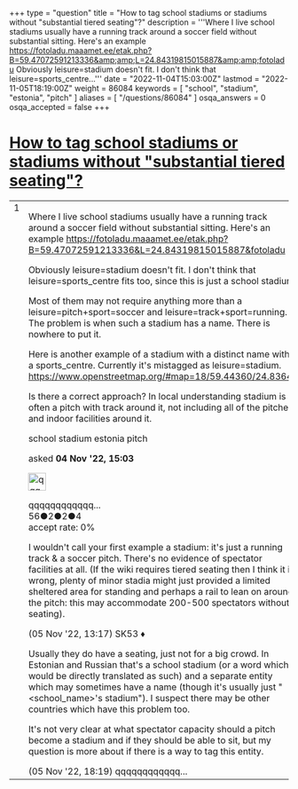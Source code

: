 +++
type = "question"
title = "How to tag school stadiums or stadiums without &quot;substantial tiered seating&quot;?"
description = '''Where I live school stadiums usually have a running track around a soccer field without substantial sitting. Here&#x27;s an example https://fotoladu.maaamet.ee/etak.php?B=59.47072591213336&amp;amp;L=24.84319815015887&amp;amp;fotoladu Obviously leisure=stadium doesn&#x27;t fit. I don&#x27;t think that leisure=sports_centre...'''
date = "2022-11-04T15:03:00Z"
lastmod = "2022-11-05T18:19:00Z"
weight = 86084
keywords = [ "school", "stadium", "estonia", "pitch" ]
aliases = [ "/questions/86084" ]
osqa_answers = 0
osqa_accepted = false
+++

<div class="headNormal">

# [How to tag school stadiums or stadiums without "substantial tiered seating"?](/questions/86084/how-to-tag-school-stadiums-or-stadiums-without-substantial-tiered-seating)

</div>

<div id="main-body">

<div id="askform">

<table id="question-table" style="width:100%;">
<colgroup>
<col style="width: 50%" />
<col style="width: 50%" />
</colgroup>
<tbody>
<tr>
<td style="width: 30px; vertical-align: top"><div class="vote-buttons">
<span id="post-86084-upvote" class="ajax-command post-vote up" rel="nofollow" title="I like this post (click again to cancel)"> </span>
<div id="post-86084-score" class="post-score" title="current number of votes">
1
</div>
<span id="post-86084-downvote" class="ajax-command post-vote down" rel="nofollow" title="I dont like this post (click again to cancel)"> </span> <span id="favorite-mark" class="ajax-command favorite-mark" rel="nofollow" title="mark/unmark this question as favorite (click again to cancel)"> </span>
<div id="favorite-count" class="favorite-count">
&#10;</div>
</div></td>
<td><div id="item-right">
<div class="question-body">
<p>Where I live school stadiums usually have a running track around a soccer field without substantial sitting. Here's an example <a href="https://fotoladu.maaamet.ee/etak.php?B=59.47072591213336&amp;L=24.84319815015887&amp;fotoladu">https://fotoladu.maaamet.ee/etak.php?B=59.47072591213336&amp;L=24.84319815015887&amp;fotoladu</a></p>
<p>Obviously leisure=stadium doesn't fit. I don't think that leisure=sports_centre fits too, since this is just a school stadium.</p>
<p>Most of them may not require anything more than a leisure=pitch+sport=soccer and leisure=track+sport=running. The problem is when such a stadium has a name. There is nowhere to put it.</p>
<p>Here is another example of a stadium with a distinct name within a sports_centre. Currently it's mistagged as leisure=stadium. <a href="https://www.openstreetmap.org/#map=18/59.44360/24.83643">https://www.openstreetmap.org/#map=18/59.44360/24.83643</a></p>
<p>Is there a correct approach? In local understanding stadium is often a pitch with track around it, not including all of the pitches and indoor facilities around it.</p>
</div>
<div id="question-tags" class="tags-container tags">
<span class="post-tag tag-link-school" rel="tag" title="see questions tagged &#39;school&#39;">school</span> <span class="post-tag tag-link-stadium" rel="tag" title="see questions tagged &#39;stadium&#39;">stadium</span> <span class="post-tag tag-link-estonia" rel="tag" title="see questions tagged &#39;estonia&#39;">estonia</span> <span class="post-tag tag-link-pitch" rel="tag" title="see questions tagged &#39;pitch&#39;">pitch</span>
</div>
<div id="question-controls" class="post-controls">
&#10;</div>
<div class="post-update-info-container">
<div class="post-update-info post-update-info-user">
<p>asked <strong>04 Nov '22, 15:03</strong></p>
<img src="https://secure.gravatar.com/avatar/b5b23f132c989f20ec4286a6aedc5d55?s=32&amp;d=identicon&amp;r=g" class="gravatar" width="32" height="32" alt="qqqqqqqqqqqqqqqqqqqq&#39;s gravatar image" />
<p><span>qqqqqqqqqqqq...</span><br />
<span class="score" title="56 reputation points">56</span><span title="2 badges"><span class="badge1">●</span><span class="badgecount">2</span></span><span title="2 badges"><span class="silver">●</span><span class="badgecount">2</span></span><span title="4 badges"><span class="bronze">●</span><span class="badgecount">4</span></span><br />
<span class="accept_rate" title="Rate of the user&#39;s accepted answers">accept rate:</span> <span title="qqqqqqqqqqqqqqqqqqqq has no accepted answers">0%</span></p>
</div>
</div>
<div id="comments-container-86084" class="comments-container">
<span id="86091"></span>
<div id="comment-86091" class="comment">
<div id="post-86091-score" class="comment-score">
&#10;</div>
<div class="comment-text">
<p>I wouldn't call your first example a stadium: it's just a running track &amp; a soccer pitch. There's no evidence of spectator facilities at all. (If the wiki requires tiered seating then I think it is wrong, plenty of minor stadia might just provided a limited sheltered area for standing and perhaps a rail to lean on around the pitch: this may accommodate 200-500 spectators without seating).</p>
</div>
<div id="comment-86091-info" class="comment-info">
<span class="comment-age">(05 Nov '22, 13:17)</span> <span class="comment-user userinfo">SK53 ♦</span>
</div>
</div>
<span id="86094"></span>
<div id="comment-86094" class="comment">
<div id="post-86094-score" class="comment-score">
&#10;</div>
<div class="comment-text">
<p>Usually they do have a seating, just not for a big crowd. In Estonian and Russian that's a school stadium (or a word which would be directly translated as such) and a separate entity which may sometimes have a name (though it's usually just "&lt;school_name&gt;'s stadium"). I suspect there may be other countries which have this problem too.</p>
<p>It's not very clear at what spectator capacity should a pitch become a stadium and if they should be able to sit, but my question is more about if there is a way to tag this entity.</p>
</div>
<div id="comment-86094-info" class="comment-info">
<span class="comment-age">(05 Nov '22, 18:19)</span> <span class="comment-user userinfo">qqqqqqqqqqqq...</span>
</div>
</div>
</div>
<div id="comment-tools-86084" class="comment-tools">
&#10;</div>
<div class="clear">
&#10;</div>
<div id="comment-86084-form-container" class="comment-form-container">
&#10;</div>
<div class="clear">
&#10;</div>
</div></td>
</tr>
</tbody>
</table>

</div>

</div>

